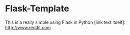 # Flask-Template
This is a really simple using Flask in Python
[link text itself]: http://www.reddit.com
